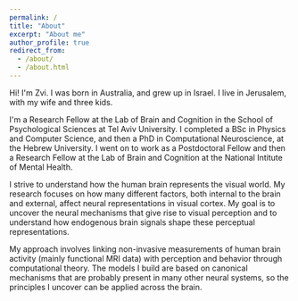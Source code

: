 ```yaml
---
permalink: /
title: "About"
excerpt: "About me"
author_profile: true
redirect_from: 
  - /about/
  - /about.html
---
```


Hi! I'm Zvi. I was born in Australia, and grew up in Israel. I live in Jerusalem, with my wife and three kids. 

I'm a Research Fellow at the Lab of Brain and Cognition in the School of Psychological Sciences at Tel Aviv University. 
I completed a BSc in Physics and Computer Science, and then a PhD in Computational Neuroscience, at the Hebrew University. I went on to work as a Postdoctoral Fellow and then a Research Fellow at the Lab of Brain and Cognition at the National Intitute of Mental Health. 

I strive to understand how the human brain represents the visual world. My research focuses on how many different factors, both internal to the brain and external, affect neural representations in visual cortex. My goal is to uncover the neural mechanisms that give rise to visual perception and to understand how endogenous brain signals shape these perceptual representations. 

My approach involves linking non-invasive measurements of human brain activity (mainly functional MRI data) with perception and behavior through computational theory. The models I build are based on canonical mechanisms that are probably present in many other neural systems, so the principles I uncover can be applied across the brain.
 
